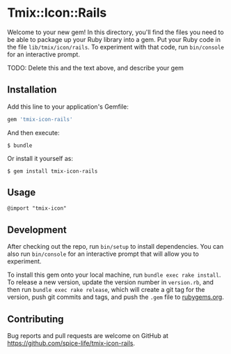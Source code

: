 # Tmix::Icon::Rails

Welcome to your new gem! In this directory, you'll find the files you need to be able to package up your Ruby library into a gem. Put your Ruby code in the file `lib/tmix/icon/rails`. To experiment with that code, run `bin/console` for an interactive prompt.

TODO: Delete this and the text above, and describe your gem

## Installation

Add this line to your application's Gemfile:

```ruby
gem 'tmix-icon-rails'
```

And then execute:

    $ bundle

Or install it yourself as:

    $ gem install tmix-icon-rails

## Usage

```
@import "tmix-icon"
```

## Development

After checking out the repo, run `bin/setup` to install dependencies. You can also run `bin/console` for an interactive prompt that will allow you to experiment.

To install this gem onto your local machine, run `bundle exec rake install`. To release a new version, update the version number in `version.rb`, and then run `bundle exec rake release`, which will create a git tag for the version, push git commits and tags, and push the `.gem` file to [rubygems.org](https://rubygems.org).

## Contributing

Bug reports and pull requests are welcome on GitHub at https://github.com/spice-life/tmix-icon-rails.
